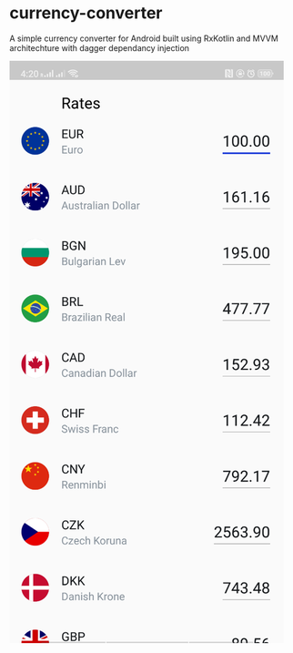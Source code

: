 # currency-converter
A simple currency converter for Android built using RxKotlin and MVVM architechture with dagger dependancy injection

![Screenshot](/screenshot_resized.PNG?raw=true "Screenshot")
